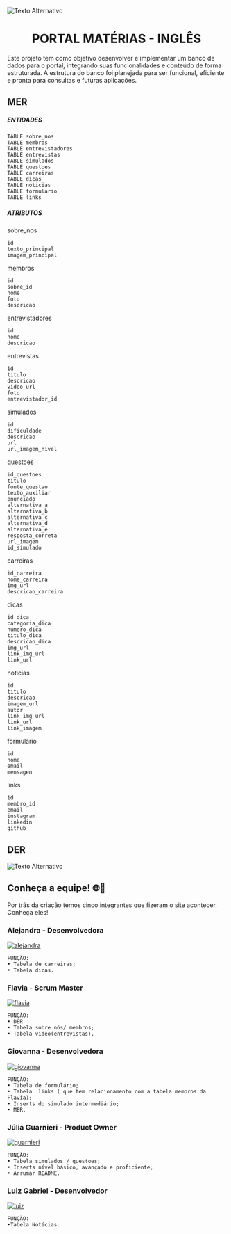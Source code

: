 ![Texto Alternativo](https://upload.wikimedia.org/wikipedia/commons/8/8c/SENAI_S%C3%A3o_Paulo_logo.png)

<h1 align="center"> PORTAL MATÉRIAS - INGLÊS </h1>

Este projeto tem como objetivo desenvolver e implementar um banco de dados para o portal, integrando suas funcionalidades e conteúdo de forma estruturada. A estrutura do banco foi planejada para ser funcional, eficiente e pronta para consultas e futuras aplicações.
## MER
##### ENTIDADES
```
TABLE sobre_nos
TABLE membros
TABLE entrevistadores
TABLE entrevistas
TABLE simulados
TABLE questoes
TABLE carreiras
TABLE dicas
TABLE noticias
TABLE formulario
TABLE links
```
##### ATRIBUTOS
sobre_nos
```
id
texto_principal 
imagem_principal
```
membros
```
id 
sobre_id
nome 
foto 
descricao 
```
entrevistadores
```
id 
nome 
descricao
```
entrevistas
```
id
titulo
descricao
video_url
foto
entrevistador_id
```
simulados
```
id
dificuldade
descricao
url
url_imagem_nivel
```
questoes
```
id_questoes
titulo
fonte_questao
texto_auxiliar
enunciado
alternativa_a
alternativa_b
alternativa_c
alternativa_d
alternativa_e
resposta_correta
url_imagem
id_simulado
```
carreiras
```
id_carreira
nome_carreira
img_url
descricao_carreira
```
dicas
```
id_dica
categoria_dica
numero_dica
titulo_dica
descricao_dica
img_url
link_img_url
link_url
```
noticias
```
id
titulo
descricao
imagem_url
autor
link_img_url
link_url
link_imagem
```
formulario
```
id
nome
email
mensagen
```
links
```
id
membro_id
email
instagram
linkedin
github

```
## DER
![Texto Alternativo](https://s11.aconvert.com/convert/p3r68-cdx67/ha0t3-3fgcu.jpg)

## Conheça a equipe! 🌐📌

Por trás da criação temos cinco integrantes que fizeram o site acontecer. Conheça eles!
 ### Alejandra - Desenvolvedora
 <a href="https://ibb.co/YDMqFz5"><img src="https://i.ibb.co/YDMqFz5/alejandra.jpg" alt="alejandra" border="0"></a>
```
FUNÇÃO: 
• Tabela de carreiras;
• Tabela dicas.
```

### Flavia - Scrum Master
<a href="https://ibb.co/McyWxYw"><img src="https://i.ibb.co/McyWxYw/flavia.jpg" alt="flavia" border="0"></a>
```
FUNÇÃO: 
• DER
• Tabela sobre nós/ membros;
• Tabela video(entrevistas).

```
### Giovanna - Desenvolvedora
<a href="https://ibb.co/fXbjDmp"><img src="https://i.ibb.co/fXbjDmp/giovanna.jpg" alt="giovanna" border="0"></a>
```
FUNÇÃO: 
• Tabela de formulário;
• Tabela  links ( que tem relacionamento com a tabela membros da Flavia); 
• Inserts do simulado intermediário;
• MER.
```

### Júlia Guarnieri - Product Owner 
<a href="https://ibb.co/0CD1LyD"><img src="https://i.ibb.co/0CD1LyD/guarnieri.jpg" alt="guarnieri" border="0"></a>
```
FUNÇÃO: 
• Tabela simulados / questoes;
• Inserts nível básico, avançado e proficiente;
• Arrumar README.
```

### Luiz Gabriel - Desenvolvedor
<a href="https://ibb.co/5kC8xS0"><img src="https://i.ibb.co/5kC8xS0/luiz.jpg" alt="luiz" border="0"></a>

```
FUNÇÃO: 
•Tabela Notícias.
```


